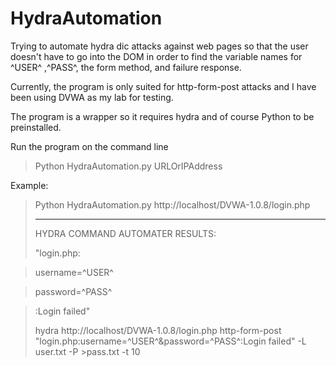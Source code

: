 # HydraAutomation
Trying to automate hydra dic attacks against web pages so that the user doesn't have to go into the DOM in order to find the variable names for ^USER^ ,^PASS^, the form method, and failure response.

Currently, the program is only suited for http-form-post attacks and I have been using DVWA as my lab for testing.

The program is a wrapper so it requires hydra and of course Python to be preinstalled.

Run the program on the command line 
>Python HydraAutomation.py URLOrIPAddress

Example:

>Python HydraAutomation.py http://localhost/DVWA-1.0.8/login.php
>
>--------------------------------------------
>HYDRA COMMAND AUTOMATER RESULTS:
>
>"login.php:

>username=^USER^

>password=^PASS^

>:Login failed"
>
>hydra http://localhost/DVWA-1.0.8/login.php http-form-post "login.php:username=^USER^&password=^PASS^:Login failed" -L user.txt -P >pass.txt -t 10
